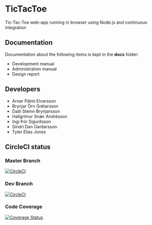 # TicTacToe
Tic-Tac-Toe web-app running in browser using Node.js and continuous integration

## Documentation
Documentation about the following items is kept in the **docs** folder:
- Development manual
- Administration manual
- Design report

## Developers
- Arnar Pálmi Elvarsson
- Brynjar Örn Grétarsson 
- Daði Steinn Brynjarsson
- Hallgrímur Snær Andrésson
- Ingi Þór Sigurðsson
- Sindri Dan Garðarsson
- Tyler Elías Jones


## CircleCI status

### Master Branch
[![CircleCI](https://circleci.com/gh/Late-Term-Assignment/TicTacToe.svg?style=svg)](https://circleci.com/gh/Late-Term-Assignment/TicTacToe)

### Dev Branch
[![CircleCI](https://circleci.com/gh/Late-Term-Assignment/TicTacToe/tree/dev.svg?style=svg)](https://circleci.com/gh/Late-Term-Assignment/TicTacToe/tree/dev)

### Code Coverage
[![Coverage Status](https://coveralls.io/repos/github/Late-Term-Assignment/TicTacToe/badge.svg?branch=dev)](https://coveralls.io/github/Late-Term-Assignment/TicTacToe?branch=dev)